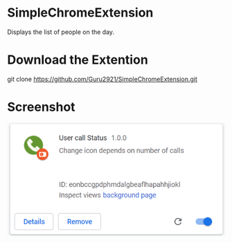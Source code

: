# SimpleChromeExtension
Displays the list of people on the day.

# Download the Extention

git clone https://github.com/Guru2921/SimpleChromeExtension.git

# Screenshot


![screenshot1](/screenshots/1.png)
